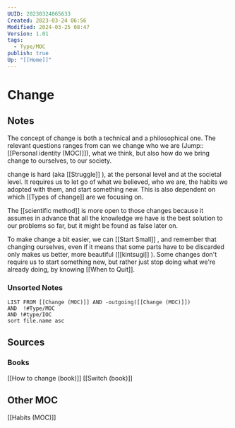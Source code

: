 ```yaml
---
UUID: 20230324065633
Created: 2023-03-24 06:56
Modified: 2024-03-25 08:47
Version: 1.01
tags:
  - Type/MOC
publish: true
Up: "[[Home]]"
---
```


# Change

## Notes
The concept of change is both a technical and a philosophical one.
The relevant questions ranges from can we change who we are (Jump:: [[Personal identity (MOC)]]), what we think, but also how do we bring change to ourselves, to our society.

change is hard (aka [[Struggle]] ), at the personal level and at the societal level. It requires us to let go of what we believed, who we are, the habits we adopted with them, and start something new. This is also dependent on which [[Types of change]] are we focusing on.

The [[scientific method]] is more open to those changes because it assumes in advance that all the knowledge we have is the best solution to our problems so far, but it might be found as false later on.

To make change a bit easier, we can [[Start Small]] , and remember that changing ourselves, even if it means that some parts have to be discarded only makes us better, more beautiful ([[kintsugi]] ). Some changes don't require us to start something new, but rather just stop doing what we're already doing, by knowing [[When to Quit]].

### Unsorted Notes
```dataview
LIST FROM [[Change (MOC)]] AND -outgoing([[Change (MOC)]])
AND  !#Type/MOC 
AND !#type/IOC
sort file.name asc
```

## Sources

### Books
[[How to change (book)]]
[[Switch (book)]]

## Other MOC
[[Habits (MOC)]]


